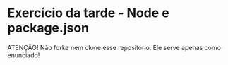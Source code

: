 # Exercício da tarde - Node e package.json

ATENÇÃO! Não forke nem clone esse repositório. Ele serve apenas como enunciado!
